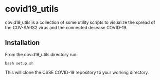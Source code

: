 # covid19_utils
covid19_utils is a collection of some utility scripts to visualize the spread of the COV-SARS2 virus and the connected desease COVID-19.

## Installation
From the covid19_utils directory run:
```
bash setup.sh
```
This will clone the CSSE COVID-19 repository to your working directory.
